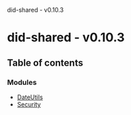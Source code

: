did-shared - v0.10.3

# did-shared - v0.10.3

## Table of contents

### Modules

- [DateUtils](modules/dateutils.md)
- [Security](modules/security.md)
